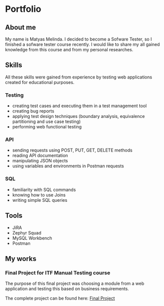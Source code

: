 # Portfolio

## About me

My name is Matyas Melinda. I decided to become a Sofware Tester, so I finished a sofware tester course recently. I would like to share my all gained knowledge from this course and from my personal researches.

## Skills

All these skills were gained from experience by testing web applications created for educational purposes.

### Testing

* creating test cases and executing them in a test management tool
* creating bug reports 
* applying test design techniques (boundary analysis, equivalence partitioning and use case testing)
* performing web functional testing 

### API

* sending requests using POST, PUT, GET, DELETE methods
* reading API documentation
* manipulating JSON objects
* using variables and environments in Postman requests

### SQL

* familiarity with SQL commands
* knowing how to use Joins
* writing simple SQL queries


## Tools
* JiRA
* Zephyr Squad
* MySQL Workbench
* Postman

## My works

### Final Project for ITF Manual Testing course

The purpose of this final project was choosing a module from a web application and testing this based on business requirements.

The complete project can be found here: [Final Project](https://github.com/matyasmelinda/manual_testing_portofolio/tree/main/Final%20Project)
